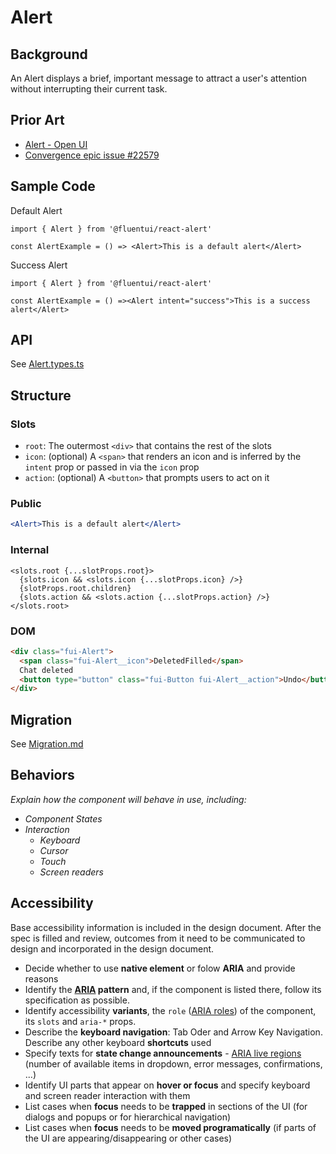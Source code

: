 # Alert

## Background

An Alert displays a brief, important message to attract a user's attention without interrupting their current task.

## Prior Art

- [Alert - Open UI](https://open-ui.org/components/toast.research)
- [Convergence epic issue #22579](https://github.com/microsoft/fluentui/issues/22579)

## Sample Code

Default Alert

```
import { Alert } from '@fluentui/react-alert'

const AlertExample = () => <Alert>This is a default alert</Alert>
```

Success Alert

```
import { Alert } from '@fluentui/react-alert'

const AlertExample = () =><Alert intent="success">This is a success alert</Alert>
```

## API

See [Alert.types.ts](./src/components/Alert/Alert.types.ts)

## Structure

### Slots

- `root`: The outermost `<div>` that contains the rest of the slots
- `icon`: (optional) A `<span>` that renders an icon and is inferred by the `intent` prop or passed in via the `icon` prop
- `action`: (optional) A `<button>` that prompts users to act on it

### **Public**

```jsx
<Alert>This is a default alert</Alert>
```

### **Internal**

```tsx
<slots.root {...slotProps.root}>
  {slots.icon && <slots.icon {...slotProps.icon} />}
  {slotProps.root.children}
  {slots.action && <slots.action {...slotProps.action} />}
</slots.root>
```

### **DOM**

```html
<div class="fui-Alert">
  <span class="fui-Alert__icon">DeletedFilled</span>
  Chat deleted
  <button type="button" class="fui-Button fui-Alert__action">Undo</button>
</div>
```

## Migration

See [Migration.md](./Migration.md)

## Behaviors

_Explain how the component will behave in use, including:_

- _Component States_
- _Interaction_
  - _Keyboard_
  - _Cursor_
  - _Touch_
  - _Screen readers_

## Accessibility

Base accessibility information is included in the design document. After the spec is filled and review, outcomes from it need to be communicated to design and incorporated in the design document.

- Decide whether to use **native element** or folow **ARIA** and provide reasons
- Identify the **[ARIA](https://www.w3.org/TR/wai-aria-practices-1.2/) pattern** and, if the component is listed there, follow its specification as possible.
- Identify accessibility **variants**, the `role` ([ARIA roles](https://www.w3.org/TR/wai-aria-1.1/#role_definitions)) of the component, its `slots` and `aria-*` props.
- Describe the **keyboard navigation**: Tab Oder and Arrow Key Navigation. Describe any other keyboard **shortcuts** used
- Specify texts for **state change announcements** - [ARIA live regions
  ](https://developer.mozilla.org/en-US/docs/Web/Accessibility/ARIA/ARIA_Live_Regions) (number of available items in dropdown, error messages, confirmations, ...)
- Identify UI parts that appear on **hover or focus** and specify keyboard and screen reader interaction with them
- List cases when **focus** needs to be **trapped** in sections of the UI (for dialogs and popups or for hierarchical navigation)
- List cases when **focus** needs to be **moved programatically** (if parts of the UI are appearing/disappearing or other cases)
